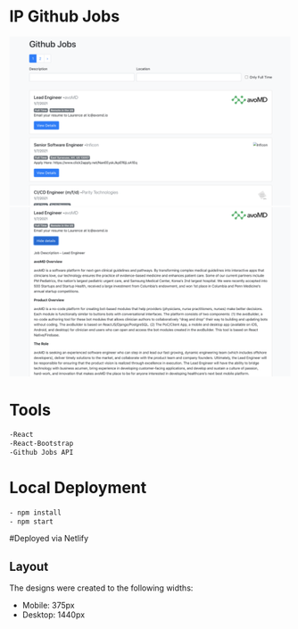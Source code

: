 # IP Github Jobs

![Design preview for the Home page](./assets/screen.png)
![Design preview for the Home active page](./assets/screen_active.png)

# Tools
    -React
    -React-Bootstrap
    -Github Jobs API

# Local Deployment
    - npm install 
    - npm start

#Deployed via Netlify

## Layout

The designs were created to the following widths:

- Mobile: 375px
- Desktop: 1440px



